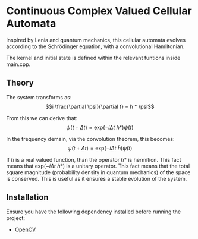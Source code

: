 # Continuous Complex Valued Cellular Automata
Inspired by Lenia and quantum mechanics, this cellular automata evolves according to the Schrödinger equation, with a convolutional Hamiltonian. 

The kernel and initial state is defined within the relevant funtions inside main.cpp. 


## Theory
The system transforms as:
$$i \frac{\partial \psi}{\partial t} = h * \psi$$

From this we can derive that:
$$\psi(t + \Delta t) = \mathrm{exp}(-i \Delta t ~ h *) \psi(t) $$

In the frequency demain, via the convolution theorem, this becomes:
$$\tilde{\psi}(t + \Delta t) = \mathrm{exp}(-i \Delta t ~ \tilde{h}) \tilde{\psi}(t) $$

If $h$ is a real valued function, than the operator $h*$ is hermition. This fact means that $\mathrm{exp}(-i \Delta t ~ h *)$ is a unitary operator. This fact means that the total square magnitude (probability density in quantum mechanics) of the space is conserved. This is useful as it ensures a stable evolution of the system.

## Installation

Ensure you have the following dependency installed before running the project:

- [OpenCV](https://opencv.org/)
